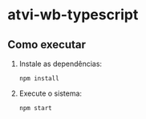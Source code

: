 # atvi-wb-typescript

## Como executar

1. Instale as dependências:
   ```
   npm install
   ```

2. Execute o sistema:
   ```
   npm start
   ```